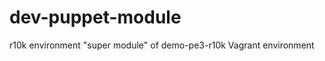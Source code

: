 dev-puppet-module
=================

r10k environment "super module" of demo-pe3-r10k Vagrant environment
